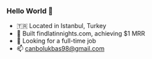 ### Hello World 👋

- 🇹🇷 Located in Istanbul, Turkey 
- 🕺 Built findlatinnights.com, achieving $1 MRR
- 🔎 Looking for a full-time job
- 📫 canbolukbas98@gmail.com



<!--
**cakmadam98/cakmadam98** is a ✨ _special_ ✨ repository because its `README.md` (this file) appears on your GitHub profile.

Here are some ideas to get you started:

- 🔭 I’m currently working on ...
- 🌱 I’m currently learning ...
- 👯 I’m looking to collaborate on ...
- 🤔 I’m looking for help with ...
- 💬 Ask me about ...
- 📫 How to reach me: ...
- 😄 Pronouns: ...
- ⚡ Fun fact: ...
-->
